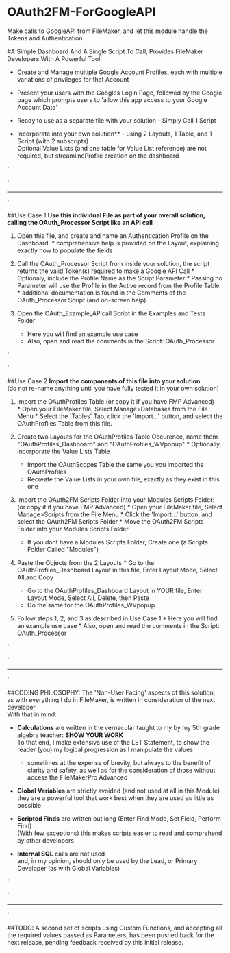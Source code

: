 # OAuth2FM-ForGoogleAPI
Make calls to GoogleAPI from FileMaker, and let this module handle the Tokens and Authentication.



#A Simple Dashboard And A Single Script To Call, Provides FileMaker Developers With A Powerful Tool!
*	Create and Manage multiple Google Account Profiles, each with multiple variations of privileges for that Account

*	Present your users with the Googles Login Page, followed by the Google page which prompts users to 'allow this app access to your Google Account Data'

*	Ready to use as a separate file with your solution - Simply Call 1 Script

*	Incorporate into your own solution** - using 2 Layouts, 1 Table, and 1 Script (with 2 subscripts)  
Optional Value Lists (and one table for Value List reference) are not required, but streamlineProfile creation on the dashboard


'

'

----
'


##Use Case 1
**Use this individual File as part of your overall solution, calling the OAuth_Processor Script like an API call**

1.	 Open this file, and create and name an Authentication Profile on the Dashboard.
	*	comprehensive help is provided on the Layout, explaining exactly how to populate the fields

2.	 Call the OAuth_Processor Script from inside your solution, the script returns the valid Token(s) required to make a Google API Call
	*	Optionaly, include the Profile Name as the Script Parameter
	*	Passing no Parameter will use the Profile in the Active record from the Profile Table 
	*	additional documentation is found in the Comments of the OAuth_Processor Script (and on-screen help)

3.	Open the OAuth_Example_APIcall Script in the Examples and Tests Folder
	*	Here you will find an example use case
	*	Also, open and read the comments in the Script: OAuth_Processor


'

'


##Use Case 2
**Import the components of this file into your solution.**  
(do not re-name anything until you have fully tested it in your own solution)

1.	 Import the OAuthProfiles Table (or copy it if you have FMP Advanced)  
	*	Open your FileMaker file, Select Manage>Databases from the File Menu
	*	Select the 'Tables' Tab, click the 'Import...' button, and select the OAuthProfiles Table from this file.

2.	 Create two Layouts for the OAuthProfiles Table Occurence, name them "OAuthProfiles_Dashboard" and "OAuthProfiles_WVpopup"
	*	Optionally, incorporate the Value Lists Table
		*	Import the OAuthScopes Table the same you you imported the OAuthProfiles
		*	Recreate the Value Lists in your own file, exactly as they exist in this one

3.	 Import the OAuth2FM Scripts Folder into your Modules Scripts Folder: (or copy it if you have FMP Advanced)
	*	Open your FileMaker file, Select Manage>Scripts from the File Menu 
	*	Click the 'Import...' button, and select the OAuth2FM Scripts Folder
	*	Move the OAuth2FM Scripts Folder into your Modules Scripts Folder
		*	If you dont have a Modules Scripts Folder, Create one (a Scripts Folder Called "Modules")


4.	 Paste the Objects from the 2 Layouts
	*	Go to the OAuthProfiles_Dashboard Layout in this file, Enter Layout Mode, Select All,and Copy
		*	Go to the OAuthProfiles_Dashboard Layout in YOUR file, Enter Layout Mode, Select All, Delete, then Paste
		*	Do the same for the OAuthProfiles_WVpopup


5.	 Follow steps 1, 2, and 3 as described in Use Case 1
	*	Here you will find an example use case
	*	Also, open and read the comments in the Script: OAuth_Processor

'

'

----
'

##CODING PHILOSOPHY:
The 'Non-User Facing' aspects of this solution, as with everything I do in FileMaker, is written in consideration of the next developer  
With that in mind:

- **Calculations** are written in the vernacular taught to my by my 5th grade algebra teacher: **SHOW YOUR WORK**  
To that end, I make extensive use of the LET Statement, to show the reader (you) my logical progression as I manipulate the values
	- 	sometimes at the expense of brevity, but always to the benefit of clarity and safety, as well as for the consideration of those without access the FileMakerPro Advanced
- **Global Variables** are strictly avoided (and not used at all in this Module)
they are a powerful tool that work best when they are used as little as possible

- **Scripted Finds** are written out long (Enter Find Mode, Set Field, Perform Find)  
(With few exceptions) this makes scripts easier to read and comprehend by other developers

- **Internal SQL** calls are not used  
and, in my opinion, should only be used by the Lead, or Primary Developer (as with Global Variables)


'

'

----
'

##TODO:
A second set of scripts using Custom Functions, and accepting all the required values passed as Parameters,
has been pushed back for the next release, pending feedback received by this initial release.

